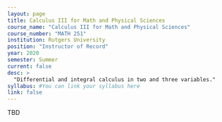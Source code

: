 ```yaml
---
layout: page
title: Calculus III for Math and Physical Sciences
course_name: "Calculus III for Math and Physical Sciences"
course_number: "MATH 251"
institution: Rutgers University
position: "Instructor of Record"
year: 2020
semester: Summer
current: false
desc: >
  "Differential and integral calculus in two and three variables."
syllabus: #You can link your syllabus here
link: false
---
```


TBD
